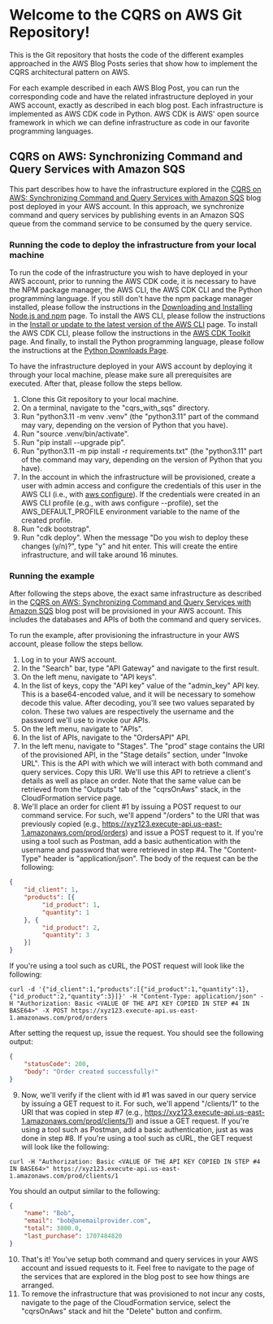 # Welcome to the CQRS on AWS Git Repository!

This is the Git repository that hosts the code of the different examples approached in the AWS Blog Posts series that show how to
implement the CQRS architectural pattern on AWS.

For each example described in each AWS Blog Post, you can run the corresponding code and have the related
infrastructure deployed in your AWS account, exactly as described in each blog post. Each infrastructure is implemented
as AWS CDK code in Python. AWS CDK is AWS' open source framework in which we can define infrastructure as code in our
favorite programming languages.

## CQRS on AWS: Synchronizing Command and Query Services with Amazon SQS

This part describes how to have the infrastructure explored in the [CQRS on AWS: Synchronizing Command and Query Services
with Amazon SQS]() blog post deployed in your AWS account. In this approach, we synchronize command and query services
by publishing events in an Amazon SQS queue from the command service to be consumed by the query service.

### Running the code to deploy the infrastructure from your local machine

To run the code of the infrastructure you wish to have deployed in your AWS account, prior to running the AWS CDK code,
it is necessary to have the NPM package manager, the AWS CLI, the AWS CDK CLI and the Python programming language. If you
still don't have the npm package manager installed, please follow the instructions in the [Downloading and Installing Node.js and npm](https://docs.npmjs.com/downloading-and-installing-node-js-and-npm)
page. To install the AWS CLI, please follow the instructions in the [Install or update to the latest version of the AWS CLI](https://docs.aws.amazon.com/cli/latest/userguide/getting-started-install.html)
page. To install the AWS CDK CLI, please follow the instructions in the [AWS CDK Toolkit](https://docs.aws.amazon.com/cdk/v2/guide/cli.html)
page. And finally, to install the Python programming language, please follow the instructions at the [Python Downloads Page](https://www.python.org/downloads).

To have the infrastructure deployed in your AWS account by deploying it through your local machine, please make sure all
prerequisites are executed. After that, please follow the steps bellow.

1. Clone this Git repository to your local machine.
2. On a terminal, navigate to the "cqrs_with_sqs" directory.
3. Run "python3.11 -m venv .venv" (the "python3.11" part of the command may vary, depending on the version of Python that you have).
4. Run "source .venv/bin/activate".
5. Run "pip install --upgrade pip".
6. Run "python3.11 -m pip install -r requirements.txt" (the "python3.11" part of the command may vary, depending on the version of Python that you have).
7. In the account in which the infrastructure will be provisioned, create a user with admin access and configure the credentials of this user in the AWS CLI (i.e., with [aws configure](https://docs.aws.amazon.com/cli/latest/userguide/cli-chap-configure.html)). If the credentials were created in an AWS CLI profile (e.g., with aws configure --profile), set the AWS_DEFAULT_PROFILE environment variable to the name of the created profile. 
8. Run "cdk bootstrap".
9. Run "cdk deploy". When the message "Do you wish to deploy these changes (y/n)?", type "y" and hit enter. This will create the entire infrastructure, and will take around 16 minutes.

### Running the example

After following the steps above, the exact same infrastructure as described in the [CQRS on AWS: Synchronizing Command and Query Services
with Amazon SQS]() blog post will be provisioned in your AWS account. This includes the databases and APIs of both the
command and query services.

To run the example, after provisioning the infrastructure in your AWS account, please follow the steps bellow.

1. Log in to your AWS account.
2. In the "Search" bar, type "API Gateway" and navigate to the first result.
3. On the left menu, navigate to "API keys".
4. In the list of keys, copy the "API key" value of the "admin_key" API key. This is a base64-encoded value, and it will be necessary to somehow decode this value. After decoding, you'll see two values separated by colon. These two values are respectively the username and the password we'll use to invoke our APIs. 
5. On the left menu, navigate to "APIs".
6. In the list of APIs, navigate to the "OrdersAPI" API.
7. In the left menu, navigate to "Stages". The "prod" stage contains the URI of the provisioned API, in the "Stage details" section, under "Invoke URL". This is the API with which we will interact with both command and query services. Copy this URI. We'll use this API to retrieve a client's details as well as place an order. Note that the same value can be retrieved from the "Outputs" tab of the "cqrsOnAws" stack, in the CloudFormation service page.
8. We'll place an order for client #1 by issuing a POST request to our command service. For such, we'll append "/orders" to the URI that was previously copied (e.g., https://xyz123.execute-api.us-east-1.amazonaws.com/prod/orders) and issue a POST request to it. If you're using a tool such as Postman, add a basic authentication with the username and password that were retrieved in step #4. The "Content-Type" header is "application/json". The body of the request can be the following:
```json
{
    "id_client": 1,
    "products": [{
         "id_product": 1,
         "quantity": 1
    }, {
         "id_product": 2,
         "quantity": 3
    }]
}
```
If you're using a tool such as cURL, the POST request will look like the following:
```shell
curl -d '{"id_client":1,"products":[{"id_product":1,"quantity":1},{"id_product":2,"quantity":3}]}' -H "Content-Type: application/json" -H "Authorization: Basic <VALUE OF THE API KEY COPIED IN STEP #4 IN BASE64>" -X POST https://xyz123.execute-api.us-east-1.amazonaws.com/prod/orders
```
After setting the request up, issue the request. You should see the following output:
```json
{
    "statusCode": 200,
    "body": "Order created successfully!"
}
```
9. Now, we'll verify if the client with id #1 was saved in our query service by issuing a GET request to it. For such, we'll append "/clients/1" to the URI that was copied in step #7 (e.g., https://xyz123.execute-api.us-east-1.amazonaws.com/prod/clients/1) and issue a GET request. If you're using a tool such as Postman, add a basic authentication, just as was done in step #8. If you're using a tool such as cURL, the GET request will look like the following:
```shell
curl -H "Authorization: Basic <VALUE OF THE API KEY COPIED IN STEP #4 IN BASE64>" https://xyz123.execute-api.us-east-1.amazonaws.com/prod/clients/1
```
You should an output similar to the following:
```json
{
    "name": "Bob",
    "email": "bob@anemailprovider.com",
    "total": 3000.0,
    "last_purchase": 1707484820
}
```
10. That's it! You've setup both command and query services in your AWS account and issued requests to it. Feel free to navigate to the page of the services that are explored in the blog post to see how things are arranged.
11. To remove the infrastructure that was provisioned to not incur any costs, navigate to the page of the CloudFormation service, select the "cqrsOnAws" stack and hit the "Delete" button and confirm.
